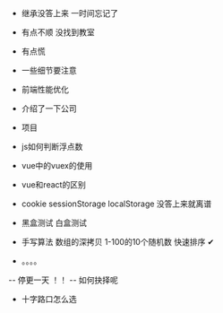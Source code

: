 - 继承没答上来 一时间忘记了
- 有点不顺 没找到教室 
- 有点慌
- 一些细节要注意
- 前端性能优化

- 介绍了一下公司
- 项目
- js如何判断浮点数
- vue中的vuex的使用
- vue和react的区别
- cookie sessionStorage localStorage 没答上来就离谱
- 黑盒测试 白盒测试
- 手写算法 数组的深拷贝 1-100的10个随机数 快速排序 ✔
- 。。。。

-- 停更一天 ！！
-- 如何抉择呢
- 十字路口怎么选